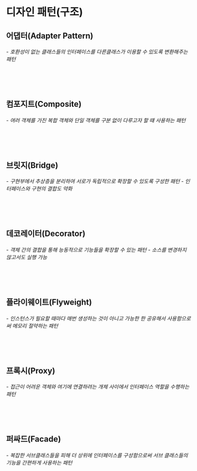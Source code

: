 # 디자인 패턴(구조) 
<h2> 어댑터(Adapter Pattern)    </h2>
<h6> - 호환성이 없는 클래스들의 인터페이스를 다른클래스가 이용할 수 있도록 변환해주는 패턴
</h6>

<br>
<br>

<h2> 컴포지트(Composite)    </h2>
<h6> - 여러 객체를 가진 복합 객체와 단일 객체를 구분 없이 다루고자 할 떄 사용하는 패턴
</h6>

<br>
<br>

<h2> 브릿지(Bridge)    </h2>
<h6> - 구현부에서 추상층을 분리하여 서로가 독립적으로 확장할 수 있도록 구성한 패턴
- 인터페이스와 구현의 결합도 약화
</h6>


<br>
<br>

<h2> 데코레이터(Decorator)    </h2>
<h6> - 객체 간의 결합을 통해 능동적으로 기능들을 확장할 수 있는 패턴
- 소스를 변경하지 않고서도 실행 가능
</h6>

<br>
<br>

<h2> 플라이웨이트(Flyweight)    </h2>
<h6> - 인스턴스가 필요할 때마다 매번 생성하는 것이 아니고 가능한 한 공유해서 사용함으로써 메모리 절약하는 패턴
</h6>

<br>
<br>

<h2> 프록시(Proxy)    </h2>
<h6> - 접근이 어려운 객체와 여기에 연결하려는 개체 사이에서 인터페이스 역할을 수행하는 패턴
</h6>

<br>
<br>

<h2> 퍼싸드(Facade)    </h2>
<h6> - 복잡한 서브클래스들을 피해 더 상위에 인터페이스를 구성함으로써 서브 클래스들의 기능을 간편하게 사용하는 패턴
</h6>

